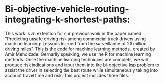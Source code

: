 # Bi-objective-vehicle-routing-integrating-k-shortest-paths:
This work is an extention for our previous work in the paper named "Predicting unsafe driving risk among commercial truck drivers using machine learning: Lessons learned from the surveillance of 20 million driving miles". [This is the code for machine learning methods.](https://mehdizadeamir.github.io/sce_predictions#3_predictive_modeling), created by Amir Mehdizade. Gernarlly speaking, we use the R for machine learning methods. Once the machine learning techniques are complete, we will produce risk indications and input them into the bi-objective ksp problem to assist the driver in selecting the best route while simultaneously taking into account travel time and risk.
This project includes three files. 
